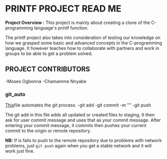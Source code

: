 # PRINTF PROJECT READ ME

**Project Overview :**
This project is mainly about creating a clone of the C-programming language's printf function.

The printf project also takes into consideration of testing our knowledge on how we grasped some basic and advanced concepts in the C-programming language.
It however teaches how to collaborate with partners and work in groups to be able to get a problem solved.

## PROJECT CONTRIBUTORS
-Moses Ogbonna
-Chamamme Nnyabe

### git_auto
[This](https://github.com/mogbonna/printf/blob/main/git_auto)file automates the git process.
-git add
-git commit -m ""
-git push

The git add in this file adds all updated or created files to staging, It then ask for user commit message and uses that as your commit message.
After entering your commit message, it commits then pushes your current commit to the origin or remote repository.

**NB:** If is fails to push to the remote repository due to problems with network problems, just `git push` again when you get a stable network and it will work just fine.